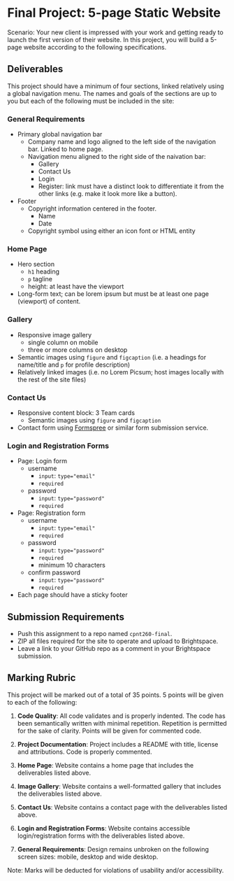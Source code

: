 # Final Project: 5-page Static Website
Scenario: Your new client is impressed with your work and getting ready to launch the first version of their website. In this project, you will build a 5-page website according to the following specifications.

## Deliverables
This project should have a minimum of four sections, linked relatively using a global navigation menu. The names and goals of the sections are up to you but each of the following must be included in the site:

### General Requirements
- Primary global navigation bar
  - Company name and logo aligned to the left side of the navigation bar. Linked to home page.
  - Navigation menu aligned to the right side of the naivation bar:
    - Gallery
    - Contact Us
    - Login
    - Register: link must have a distinct look to differentiate it from the other links (e.g. make it look more like a button).
- Footer
  - Copyright information centered in the footer.
    - Name
    - Date
  - Copyright symbol using either an icon font or HTML entity

### Home Page
- Hero section
  - `h1` heading
  - `p` tagline
  - height: at least have the viewport
- Long-form text; can be lorem ipsum but must be at least one page (viewport) of content.

### Gallery
- Responsive image gallery
  - single column on mobile
  - three or more columns on desktop
- Semantic images using `figure` and `figcaption` (i.e. a headings for name/title and `p` for profile description)
- Relatively linked images (i.e. no Lorem Picsum; host images locally with the rest of the site files)

### Contact Us
- Responsive content block: 3 Team cards
  - Semantic images using `figure` and `figcaption`
- Contact form using [Formspree](https://formspree.io/) or similar form submission service.

### Login and Registration Forms
- Page: Login form
  - username
    - `input`: `type="email"`
    - `required`
  - password
    - `input`: `type="password"`
    - `required`
- Page: Registration form
  - username
    - `input`: `type="email"`
    - `required`
  - password
    - `input`: `type="password"`
    - `required`
    - minimum 10 characters
  - confirm password
    - `input`: `type="password"`
    - `required`
- Each page should have a sticky footer

## Submission Requirements
- Push this assignment to a repo named `cpnt260-final`.
- ZIP all files required for the site to operate and upload to Brightspace. 
- Leave a link to your GitHub repo as a comment in your Brightspace submission.

## Marking Rubric
This project will be marked out of a total of 35 points. 5 points will be given to each of the following:

1. **Code Quality**: All code validates and is properly indented. The code has been semantically written with minimal repetition. Repetition is permitted for the sake of clarity. Points will be given for commented code.

2. **Project Documentation**: Project includes a README with title, license and attributions. Code is properly commented.

3. **Home Page**: Website contains a home page that includes the deliverables listed above.

4. **Image Gallery**: Website contains a well-formatted gallery that includes the deliverables listed above.

5. **Contact Us**: Website contains a contact page with the deliverables listed above.

6. **Login and Registration Forms**: Website contains accessible login/registration forms with the deliverables listed above.

7. **General Requirements**: Design remains unbroken on the following screen sizes: mobile, desktop and wide desktop.

Note: Marks will be deducted for violations of usability and/or accessibility.